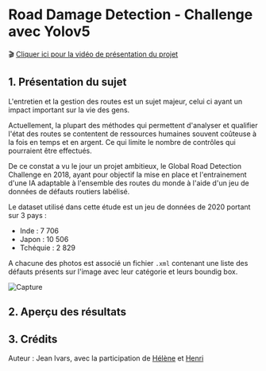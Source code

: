 # Road Damage Detection - Challenge avec Yolov5

🎬 <a href=''>Cliquer ici pour la vidéo de présentation du projet</a>

## 1. Présentation du sujet

L'entretien et la gestion des routes est un sujet majeur, celui ci ayant un impact important sur la vie des gens.

Actuellement, la plupart des méthodes qui permettent d'analyser et qualifier l'état des routes se contentent de ressources humaines souvent coûteuse à la fois en temps et en argent. Ce qui limite le nombre de contrôles qui pourraient être effectués.

De ce constat a vu le jour un projet ambitieux, le Global Road Detection Challenge en 2018, ayant pour objectif la mise en place et l'entrainement d'une IA adaptable à l'ensemble des routes du monde à l'aide d'un jeu de données de défauts routiers labélisé.

Le dataset utilisé dans cette étude est un jeu de données de 2020 portant sur 3 pays :

<ul>
  <li>Inde : 7 706</li>
  <li>Japon : 10 506</li>
  <li>Tchéquie : 2 829</li>
</ul>

A chacune des photos est associé un fichier <code>.xml</code> contenant une liste des défauts présents sur l'image avec leur catégorie et leurs boundig box.

<img src='https://i.postimg.cc/4xSqxdbR/Capture.png' border='0' alt='Capture'/>

## 2. Aperçu des résultats  
 
## 3. Crédits

Auteur : Jean Ivars, avec la participation de <a href='https://github.com/Bebock'>Hélène</a> et <a href='https://github.com/HenriPuntous/'>Henri</a>
